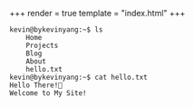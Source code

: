 +++
render = true
template = "index.html"
+++
```shell
kevin@bykevinyang:~$ ls
    Home
    Projects 
    Blog 
    About 
    hello.txt
kevin@bykevinyang:~$ cat hello.txt
Hello There!👋
Welcome to My Site!
```